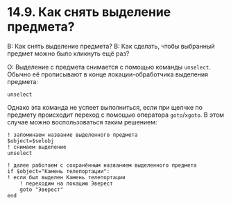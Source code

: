 # 14.9. Как снять выделение предмета?
<!-- [:faq_14_09] -->

В: Как снять выделение предмета?
В: Как сделать, чтобы выбранный предмет можно было кликнуть ещё раз?

О:
Выделение с предмета снимается с помощью команды `unselect`. Обычно её прописывают в конце локации-обработчика выделения предмета:
```qsp
unselect
```
Однако эта команда не успеет выполниться, если при щелчке по предмету происходит переход с помощью оператора `goto`/`xgoto`. В этом случае можно воспользоваться таким решением:
```qsp
! запоминаем название выделенного предмета
$object=$selobj
! снимаем выделение
unselect

! далее работаем с сохранённым названием выделенного предмета
if $object="Камень телепортации":
! если был выделен Камень телепортации
	! переходим на локацию Эверест
	goto "Эверест"
end
```

